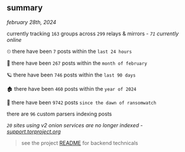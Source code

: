 
## summary
_february 28th, 2024_

currently tracking `163` groups across `299` relays & mirrors - _`71` currently online_

⏲ there have been `7` posts within the `last 24 hours`

🦈 there have been `267` posts within the `month of february`

🪐 there have been `746` posts within the `last 90 days`

🏚 there have been `460` posts within the `year of 2024`

🦕 there have been `9742` posts `since the dawn of ransomwatch`

there are `96` custom parsers indexing posts

_`20` sites using v2 onion services are no longer indexed - [support.torproject.org](https://support.torproject.org/onionservices/v2-deprecation/)_

> see the project [README](https://github.com/joshhighet/ransomwatch#ransomwatch--) for backend technicals
